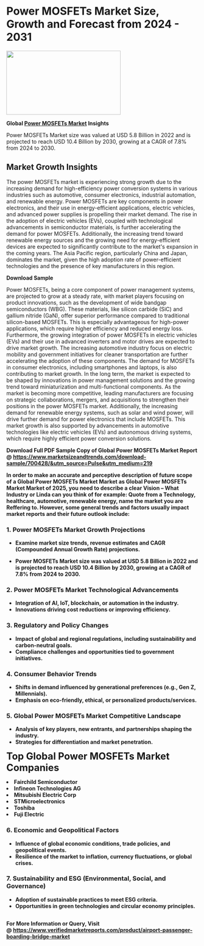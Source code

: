 <H1>Power MOSFETs Market Size, Growth and Forecast from 2024 - 2031</H1><img class="aligncenter size-medium wp-image-584254" src="https://thirdeyenews.in/wp-content/uploads/2024/09/Global-Market-Research-300x168.jpeg" alt="" width="300" height="168" /><p><strong>Global&nbsp;<a href="https://www.marketsizeandtrends.com/download-sample/700428/&amp;utm_source=Pulse&amp;utm_medium=219">Power MOSFETs Market</a> Insights</strong></p><p>Power MOSFETs Market size was valued at USD 5.8 Billion in 2022 and is projected to reach USD 10.4 Billion by 2030, growing at a CAGR of 7.8% from 2024 to 2030.</p><p><h2>Market Growth Insights</h2> <p>The power MOSFETs market is experiencing strong growth due to the increasing demand for high-efficiency power conversion systems in various industries such as automotive, consumer electronics, industrial automation, and renewable energy. Power MOSFETs are key components in power electronics, and their use in energy-efficient applications, electric vehicles, and advanced power supplies is propelling their market demand. The rise in the adoption of electric vehicles (EVs), coupled with technological advancements in semiconductor materials, is further accelerating the demand for power MOSFETs. Additionally, the increasing trend toward renewable energy sources and the growing need for energy-efficient devices are expected to significantly contribute to the market's expansion in the coming years. The Asia Pacific region, particularly China and Japan, dominates the market, given the high adoption rate of power-efficient technologies and the presence of key manufacturers in this region.</p> <p><strong>Download Sample</strong></p> <p>Power MOSFETs, being a core component of power management systems, are projected to grow at a steady rate, with market players focusing on product innovations, such as the development of wide bandgap semiconductors (WBG). These materials, like silicon carbide (SiC) and gallium nitride (GaN), offer superior performance compared to traditional silicon-based MOSFETs. This is especially advantageous for high-power applications, which require higher efficiency and reduced energy loss. Furthermore, the growing integration of power MOSFETs in electric vehicles (EVs) and their use in advanced inverters and motor drives are expected to drive market growth. The increasing automotive industry focus on electric mobility and government initiatives for cleaner transportation are further accelerating the adoption of these components. The demand for MOSFETs in consumer electronics, including smartphones and laptops, is also contributing to market growth. In the long term, the market is expected to be shaped by innovations in power management solutions and the growing trend toward miniaturization and multi-functional components. As the market is becoming more competitive, leading manufacturers are focusing on strategic collaborations, mergers, and acquisitions to strengthen their positions in the power MOSFETs market. Additionally, the increasing demand for renewable energy systems, such as solar and wind power, will drive further demand for power electronics that include MOSFETs. This market growth is also supported by advancements in automotive technologies like electric vehicles (EVs) and autonomous driving systems, which require highly efficient power conversion solutions.</p> <p><strong></p><p><span class=""><strong>Download Full PDF Sample Copy of Global Power MOSFETs Market Report</strong> @ <a href="https://www.marketsizeandtrends.com/download-sample/700428/&amp;utm_source=Pulse&amp;utm_medium=219" target="_blank">https://www.marketsizeandtrends.com/download-sample/700428/&amp;utm_source=Pulse&amp;utm_medium=219</a></span></p><p>In order to make an accurate and perceptive description of future scope of a Global&nbsp;Power MOSFETs Market Market as Global&nbsp;Power MOSFETs Market Market of 2025, you need to describe a clear Vision &ndash; What Industry or Linda can you think of for example: Quote from a Technology, healthcare, automotive, renewable energy, name the market you are Reffering to. However, some general trends and factors usually impact market reports and their future outlook include:</p><h3>1.&nbsp;<strong>Power MOSFETs Market Growth Projections</strong></h3><ul><li>Examine market size trends, revenue estimates and CAGR (Compounded Annual Growth Rate) projections.</li><li><p>Power MOSFETs Market size was valued at USD 5.8 Billion in 2022 and is projected to reach USD 10.4 Billion by 2030, growing at a CAGR of 7.8% from 2024 to 2030.</p></li></ul><h3>2.&nbsp;<strong>Power MOSFETs Market Technological Advancements</strong></h3><ul><li>Integration of AI, IoT, blockchain, or automation in the industry.</li><li>Innovations driving cost reductions or improving efficiency.</li></ul><h3>3.&nbsp;<strong>Regulatory and Policy Changes</strong></h3><ul><li>Impact of global and regional regulations, including sustainability and carbon-neutral goals.</li><li>Compliance challenges and opportunities tied to government initiatives.</li></ul><h3>4.&nbsp;<strong>Consumer Behavior Trends</strong></h3><ul><li>Shifts in demand influenced by generational preferences (e.g., Gen Z, Millennials).</li><li>Emphasis on eco-friendly, ethical, or personalized products/services.</li></ul><h3>5.&nbsp;<strong>Global Power MOSFETs Market Competitive Landscape</strong></h3><ul><li>Analysis of key players, new entrants, and partnerships shaping the industry.</li><li>Strategies for differentiation and market penetration.</li></ul><p data-pm-slice="1 1 []"><span style="color: inherit; font-family: inherit; font-size: 25px;">Top Global Power MOSFETs Market Companies</span></p><div class="" data-test-id=""><p><li>Fairchild Semiconductor</li><li> Infineon Technologies AG</li><li> Mitsubishi Electric Corp</li><li> STMicroelectronics</li><li> Toshiba</li><li> Fuji Electric</li></p></div><h3>6.&nbsp;<strong>Economic and Geopolitical Factors</strong></h3><ul><li>Influence of global economic conditions, trade policies, and geopolitical events.</li><li>Resilience of the market to inflation, currency fluctuations, or global crises.</li></ul><h3>7.&nbsp;<strong>Sustainability and ESG (Environmental, Social, and Governance)</strong></h3><ul><li>Adoption of sustainable practices to meet ESG criteria.</li><li>Opportunities in green technologies and circular economy principles.</li></ul><h2><strong style="font-size: 14px;">For More Information or Query, Visit @&nbsp;</strong><a style="background-color: #ffffff; font-size: 14px;" href="https://www.marketsizeandtrends.com/report/power-mosfets-market/" target="_blank">https://www.verifiedmarketreports.com/product/airport-passenger-boarding-bridge-market</a></h2>

